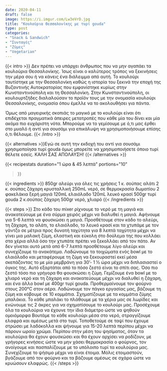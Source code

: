 ```yaml
---
date: 2020-04-11
draft: false
image: https://i.imgur.com/Lw3eVrD.jpg
title: "Κουλούρια Θεσσαλονίκης με τυρί gouda"
type: post
categories:
- "Snack & Sandwich"
- "Συνταγές"
- "Ζύμες"
- "Vegetarian"
---
```


{{< intro >}}
Δεν πρέπει να υπάρχει άνθρωπος που να μην αγαπάει τα κουλούρια Θεσσαλονίκης. Ίσως είναι ο καλύτερος τρόπος να ξεκινήσεις την μέρα σου ή να κάνεις ένα διάλειμμα από αυτή. Το κουλούρι ταυτίστηκε με την Θεσσαλονίκη καθώς η ιστορία του ξεκινά την εποχή της Βυζαντινής Αυτοκρατορίας που εμφανίστηκε κυρίως στην Κωνσταντινούπολη και τη Θεσσαλονίκη. Στην Κωνσταντινούπολη, οι κουλουρτζήδες διαλαλούσαν το προϊόν τους με την ονομασία κουλούρι Θεσσαλονίκης, ονομασία όπου έμελλε να το ακολουθήσει για πάντα.

Όμως από μαγειρικής σκοπιάς το μαγικό με το κουλούρι είναι ότι επιδέχεται πραγματικά άπειρες μετατροπές που κάθε μία του δίνει και μία ακόμα πιο ευχάριστη νότα. Μπορούμε να το γεμίσουμε με ό,τι μας έρθει στο μυαλό ή αντί για σουσάμι για επικάλυψη να χρησιμοποιήσουμε επίσης ό,τι θέλουμε.
{{< /intro >}}

{{< alternatives >}}Εγώ σε αυτή την εκδοχή του αντί για σουσάμι χρησιμοποίησα τυρί gouda όμως μπορείτε να χρησιμοποιήσετε όποιο τυρί θέλετε εσείς. ΚΑΛΗ ΣΑΣ ΑΠΟΛΑΥΣΗ!
{{< /alternatives >}}

{{< recipestats 
    duration="1 ώρα & 45 λεπτά"
    portions="10"
>}}

{{< ingredients >}} 
850gr αλεύρι για όλες τις χρήσεις
1 κ. σούπας αλάτι
2 κ. σούπας ζάχαρη κρυσταλλική
250mL νερό, σε θερμοκρασία δωματίου
2 φακελάκια ξερή μαγιά
120mL ελαιόλαδο
120mL λευκό κρασί
500gr τυρί gouda
2 κ.σούπας ζάχαρη
500gr νερό, χλιαρό
{{< /ingredients >}}

{{< steps >}}
Στο κάδο του mixer ρίχνουμε το νερό με τη μαγιά και ανακατεύουμε με ένα σύρμα χειρός μέχρι να διαλυθεί η μαγιά. Αφήνουμε για 5-6 λεπτά να φουσκώσει η μαγιά.
Προσθέτουμε στον κάδο το αλεύρι, τη ζάχαρη, το αλάτι, το ελαιόλαδο, το λευκό κρασί και τα χτυπάμε με τον γάντζο σε μέτρια προς δυνατή ταχύτητα για 8 λεπτά ταχύτητα μέχρι να γίνει μια μαλακή ζύμη, ελαστική και εύκολη στο δούλεμα της που κολλάει στα χέρια αλλά όσο την χτυπάτε πρέπει να ξεκολλάει από τον πάτο. Αν δεν γίνεται αυτό μετά από 6-7 λεπτά προσθέτουμε λίγο αλεύρι και συνεχίζουμε το ανακάτεμα.
Λαδώνουμε τα τοιχώματα ενός bowl με το ελαιόλαδο και μεταφέρουμε τη ζύμη να ξεκουραστεί εκεί μέσα σκεπάζοντας το με μία μεμβράνη για 30’- 1 ½ ώρα μέχρι να διπλασιαστεί ο όγκος της. Αυτό εξαρτάται από το πόσο ζεστό είναι το σπίτι σας. Όσο πιο ζεστό τόσο πιο γρήγορα θα φουσκώσει η ζύμη.
Γεμίζουμε ένα bowl με το χλιαρό νερό και τη ζάχαρη και ανακατεύουμε μέχρι να διαλυθεί η ζάχαρη, και ένα άλλο bowl με 400gr τυρί gouda.
Προθερμαίνουμε τον φούρνο στους 200°C στον αέρα.
Λαδώνουμε τον πάγκο εργασίας μας, βάζουμε τη ζύμη και κόβουμε σε 10 κομμάτια.
Σχηματίζουμε με τα κομμάτια ζύμης μπαλάκια. Το κάθε μπαλάκι το πλάθουμε με τα χέρια μας σε λωρίδες και ενώνουμε τις 2 άκρες για να σχηματίσουμε το κουλούρι μας. Προσέχουμε όλα τα κουλούρια να έχουνε την ίδια διάμετρο ώστε να ψηθούν ομοιόμορφα
Βουτάμε το κάθε κουλούρι μέσα στο νερό, στραγγίζουμε ελαφρά και αμέσως μετά στο τυρί.
Τοποθετούμε σε ταψί που έχουμε στρώσει με λαδόκολλα και ψήνουμε για 15-20 λεπτά περίπου μέχρι να πάρουν ωραίο χρώμα.
Περίπου στην μέση του ψησίματος, όταν τα κουλούρια θα έχουν φουσκώσει και θα έχουν αρχίσει να ροδίζουν, με γρήγορες κινήσεις ώστε να μην χάσει θερμοκρασία ο φούρνος, τον ανοίγουμε και πασπαλίζουμε με το υπόλοιπο τυρί τα κουλούρια μας. Συνεχίζουμε το ψήσιμο μέχρι να είναι έτοιμα.
Μόλις ετοιμαστούν, βγάζουμε από τον φούρνο και τα βάζουμε αμέσως σε σχάρα ώστε να κρυώσουν ελαφρώς.
{{< /steps >}}